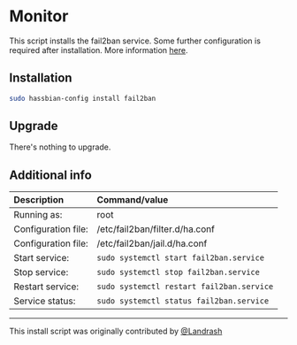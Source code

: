 # Monitor

This script installs the fail2ban service.
Some further configuration is required after installation. More information [here](https://www.home-assistant.io/cookbook/fail2ban/).

## Installation

```bash
sudo hassbian-config install fail2ban
```

## Upgrade

There's nothing to upgrade.

## Additional info

Description | Command/value
:--- | :---
Running as: | root
Configuration file: | /etc/fail2ban/filter.d/ha.conf
Configuration file: | /etc/fail2ban/jail.d/ha.conf
Start service: | `sudo systemctl start fail2ban.service`
Stop service: | `sudo systemctl stop fail2ban.service`
Restart service: | `sudo systemctl restart fail2ban.service`
Service status: | `sudo systemctl status fail2ban.service`

***

This install script was originally contributed by [@Landrash][landrash]

<!--- Links --->
[landrash]: https://github.com/landrash
[repo]: https://github.com/home-assistant/hassbian-scripts/pulls
